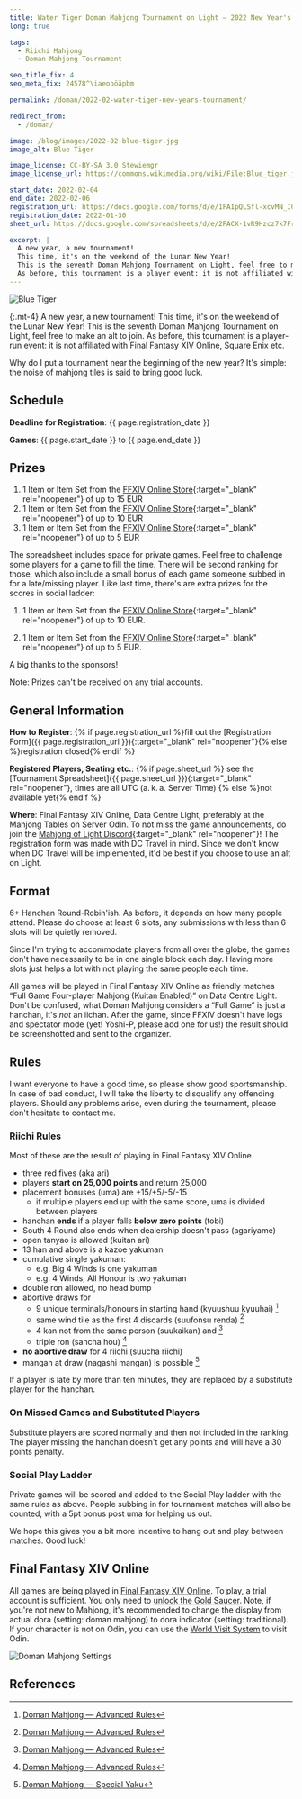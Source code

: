 ```yaml
---
title: Water Tiger Doman Mahjong Tournament on Light — 2022 New Year's Tournament
long: true

tags:
  - Riichi Mahjong
  - Doman Mahjong Tournament

seo_title_fix: 4
seo_meta_fix: 24578^\iaeoböäpbm

permalink: /doman/2022-02-water-tiger-new-years-tournament/

redirect_from: 
  - /doman/

image: /blog/images/2022-02-blue-tiger.jpg
image_alt: Blue Tiger

image_license: CC-BY-SA 3.0 Stewiemgr
image_license_url: https://commons.wikimedia.org/wiki/File:Blue_tiger.jpg

start_date: 2022-02-04
end_date: 2022-02-06
registration_url: https://docs.google.com/forms/d/e/1FAIpQLSfl-xcvMN_ICM5CWQjuQv4oOg1dRInc4vu_Bg-wlODCO2RMVw/viewform?usp=sf_link
registration_date: 2022-01-30
sheet_url: https://docs.google.com/spreadsheets/d/e/2PACX-1vR9Hzcz7k7FropRD3hnuns_rDzpqWyZJiNR207zjGflejzRquHD4xor6UjM3Rdnk19nDJZyPkmmJ0XE/pubhtml

excerpt: |
  A new year, a new tournament!
  This time, it's on the weekend of the Lunar New Year!
  This is the seventh Doman Mahjong Tournament on Light, feel free to make an alt to join.
  As before, this tournament is a player event: it is not affiliated with FFXIV etc.
---
```

<script type="application/ld+json">
{
  "@context": "https://schema.org",
  "@type": "SportsEvent",
  "name": "{{ page.title }}",
  "url": "{{ page.url }}",
  "sport": "Riichi Mahjong",
  "startDate": "{{ page.start_date }}",
  "endDate": "{{ page.end_date }}",
  "location": {
    "@type": "VirtualLocation",
    "name": "Final Fantasy XIV Online",
    "disambiguatingDescription": "Server Odin, Datacenter Light",
    "url": "https://eu.finalfantasyxiv.com/"
  },
  "image": "{{ page.image | absolute_url }}",
  "description": "{{ page.excerpt }}",
  "eventStatus": "https://schema.org/EventScheduled",
  "eventAttendanceMode": "https://schema.org/OnlineEventAttendanceMode",
  "isAccessibleForFree": true,
  "organizer": {
    "@type": "Person",
    "url": "https://reki.wtf/about-me/",
    "name": "quốc Thái “0xReki” Chung"
  },
  "potentialAction": {
    "@type": "JoinAction",
    "url": "{{ page.registration_url }}",
    "name": "Registration Form",
    "event": { "id": "{{ page.url }}" },
    "endTime": "{{ page.registration_date }}"
  }
}
</script>

<picture>
  <source srcset="{{ '/blog/images/xs/2022-02-blue-tiger.avif' | prepend: site.static_url | absolute_url }}" media="(max-width: 575.96px)" type="image/avif">
  <source srcset="{{ '/blog/images/xs/2022-02-blue-tiger.webp' | prepend: site.static_url | absolute_url }}" media="(max-width: 575.96px)" type="image/webp">
  <source srcset="{{ '/blog/images/xs/2022-02-blue-tiger.jpg' | prepend: site.static_url | absolute_url }}" media="(max-width: 575.96px)" type="image/jpeg">
  <source srcset="{{ '/blog/images/2022-02-blue-tiger.avif' | prepend: site.static_url | absolute_url }}" media="(min-width: 576px)" type="image/avif">
  <source srcset="{{ '/blog/images/2022-02-blue-tiger.webp' | prepend: site.static_url | absolute_url }}" media="(min-width: 576px)" type="image/webp">
  <source srcset="{{ '/blog/images/2022-02-blue-tiger.jpg' | prepend: site.static_url | absolute_url }}" media="(min-width: 576px)" type="image/jpeg">
  <img loading="lazy" class="my-2" src="{{ '/blog/images/2022-02-blue-tiger.webp' | prepend: site.static_url | absolute_url }}" alt="Blue Tiger" title="Blue Tiger">
</picture>

{:.mt-4}
A new year, a new tournament!
This time, it's on the weekend of the Lunar New Year!
This is the seventh Doman Mahjong Tournament on Light, feel free to make an alt to join.
As before, this tournament is a player-run event: it is not affiliated with Final Fantasy XIV Online, Square Enix etc.

Why do I put a tournament near the beginning of the new year?
It's simple: the noise of mahjong tiles is said to bring good luck.

## Schedule

**Deadline for Registration**: {{ page.registration_date }}

**Games**: {{ page.start_date }} to {{ page.end_date }}

## Prizes

1. 1 Item or Item Set from the [FFXIV Online Store](https://store.finalfantasyxiv.com/ffxivstore){:target="_blank" rel="noopener"} of up to 15 EUR
2. 1 Item or Item Set from the [FFXIV Online Store](https://store.finalfantasyxiv.com/ffxivstore){:target="_blank" rel="noopener"} of up to 10 EUR
3. 1 Item or Item Set from the [FFXIV Online Store](https://store.finalfantasyxiv.com/ffxivstore){:target="_blank" rel="noopener"} of up to 5 EUR

The spreadsheet includes space for private games.
Feel free to challenge some players for a game to fill the time.
There will be second ranking for those, which also include a small bonus of each game someone subbed in for a late/missing player.
Like last time, there's are extra prizes for the scores in social ladder:

1. 1 Item or Item Set from the [FFXIV Online Store](https://store.finalfantasyxiv.com/ffxivstore){:target="_blank" rel="noopener"} of up to 10 EUR.

2. 1 Item or Item Set from the [FFXIV Online Store](https://store.finalfantasyxiv.com/ffxivstore){:target="_blank" rel="noopener"} of up to 5 EUR.

A big thanks to the sponsors!

Note: Prizes can't be received on any trial accounts.

## General Information

**How to Register**: {% if page.registration_url %}fill out the
[Registration Form]({{ page.registration_url }}){:target="_blank" rel="noopener"}{% else %}registration closed{% endif %}

**Registered Players, Seating etc.**: {% if page.sheet_url %} see the
[Tournament Spreadsheet]({{ page.sheet_url }}){:target="_blank" rel="noopener"}, times are all UTC (a. k. a.&nbsp;Server Time) {% else %}not available yet{% endif %}

**Where**: Final Fantasy XIV Online, Data Centre Light, preferably at the Mahjong Tables on Server Odin.
To not miss the game announcements, do join the [Mahjong of Light Discord](https://discord.gg/nUSfJ2Q){:target="_blank" rel="noopener"}!
The registration form was made with DC Travel in mind.
Since we don't know when DC Travel will be implemented, it'd be best if you choose to use an alt on Light.

## Format

6+ Hanchan Round-Robin'ish.
As before, it depends on how many people attend.
Please do choose at least 6 slots, any submissions with less than 6 slots will be quietly removed.

Since I'm trying to accommodate players from all over the globe, the games don't have necessarily to be in one single block each day.
Having more slots just helps a lot with not playing the same people each time.

All games will be played in Final Fantasy XIV Online as friendly matches “Full Game Four-player Mahjong (Kuitan Enabled)” on Data Centre Light.
Don't be confused, what Doman Mahjong considers a “Full Game” is just a hanchan, it's *not* an iichan.
After the game, since FFXIV doesn't have logs and spectator mode (yet! Yoshi-P, please add one for us!) the result should be screenshotted and sent to the organizer.

## Rules

I want everyone to have a good time, so please show good sportsmanship.
In case of bad conduct, I will take the liberty to disqualify any offending players.
Should any problems arise, even during the tournament, please don't hesitate to contact me.

### Riichi Rules

Most of these are the result of playing in Final Fantasy XIV Online.

- three red fives (aka ari)
- players **start on 25,000 points** and return 25,000
- placement bonuses (uma) are +15/+5/-5/-15
  - if multiple players end up with the same score, uma is divided between players
- hanchan **ends** if a player falls **below zero points** (tobi)
- South 4 Round also ends when dealership doesn't pass (agariyame)
- open tanyao is allowed (kuitan ari)
- 13 han and above is a kazoe yakuman
- cumulative single yakuman:
  - e.g. Big 4 Winds is one yakuman
  - e.g. 4 Winds, All Honour is two yakuman
- double ron allowed, no head bump
- abortive draws for
  - 9 unique terminals/honours in starting hand (kyuushuu kyuuhai) [^advanced-doman-rules]
  - same wind tile as the first 4 discards (suufonsu renda) [^advanced-doman-rules]
  - 4 kan not from the same person (suukaikan) and [^advanced-doman-rules]
  - triple ron (sancha hou) [^advanced-doman-rules]
- **no abortive draw** for 4 riichi (suucha riichi)
- mangan at draw (nagashi mangan) is possible [^special-yaku]

If a player is late by more than ten minutes, they are replaced by a substitute player for the hanchan.

### On Missed Games and Substituted Players

Substitute players are scored normally and then not included in the ranking.
The player missing the hanchan doesn't get any points and will have a 30 points penalty.

### Social Play Ladder

Private games will be scored and added to the Social Play ladder with the same rules as above.
People subbing in for tournament matches will also be counted, with a 5pt bonus post uma for helping us out.

We hope this gives you a bit more incentive to hang out and play between matches.
Good luck!

## Final Fantasy XIV Online

All games are being played in [Final Fantasy XIV Online](https://www.finalfantasyxiv.com/).
To play, a trial account is sufficient.
You only need to [unlock the Gold Saucer](https://ffxiv.consolegameswiki.com/wiki/It_Could_Happen_to_You).
Note, if you're not new to Mahjong, it's recommended to change the display from actual dora (setting: doman mahjong) to dora indicator (setting: traditional).
If your character is not on Odin, you can use the [World Visit System](https://eu.finalfantasyxiv.com/lodestone/playguide/contentsguide/worldvisit/) to visit Odin.

<picture>
  <source srcset="{{ '/blog/images/xs/2022-02-doman-mahjong-settings.avif' | prepend: site.static_url | absolute_url }}" media="(max-width: 575.96px)" type="image/avif">
  <source srcset="{{ '/blog/images/xs/2022-02-doman-mahjong-settings.webp' | prepend: site.static_url | absolute_url }}" media="(max-width: 575.96px)" type="image/webp">
  <source srcset="{{ '/blog/images/xs/2022-02-doman-mahjong-settings.jpg' | prepend: site.static_url | absolute_url }}" media="(max-width: 575.96px)" type="image/jpeg">
  <source srcset="{{ '/blog/images/2022-02-doman-mahjong-settings.avif' | prepend: site.static_url | absolute_url }}" media="(min-width: 576px)" type="image/avif">
  <source srcset="{{ '/blog/images/2022-02-doman-mahjong-settings.webp' | prepend: site.static_url | absolute_url }}" media="(min-width: 576px)" type="image/webp">
  <source srcset="{{ '/blog/images/2022-02-doman-mahjong-settings.jpg' | prepend: site.static_url | absolute_url }}" media="(min-width: 576px)" type="image/jpeg">
  <img loading="lazy" class="my-2" src="{{ '/blog/images/2022-02-doman-mahjong-settings.webp' | prepend: site.static_url | absolute_url }}" alt="Doman Mahjong Settings" title="Doman Mahjong Settings">
</picture>

## References

[^advanced-doman-rules]: [Doman Mahjong — Advanced Rules](https://na.finalfantasyxiv.com/lodestone/playguide/contentsguide/goldsaucer/doman-mahjong/special_rule/)
[^special-yaku]: [Doman Mahjong — Special Yaku](https://na.finalfantasyxiv.com/lodestone/playguide/contentsguide/goldsaucer/doman-mahjong/yaku_list/#anchor_005)
